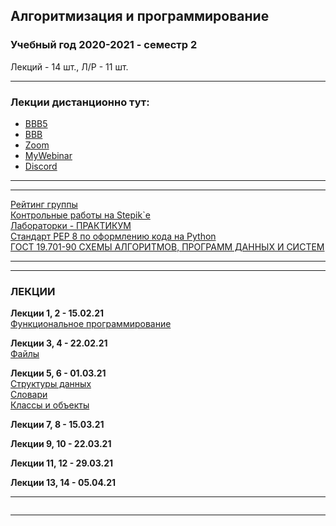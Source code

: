 ## Алгоритмизация и программирование
### Учебный год 2020-2021 - семестр 2  
Лекций - 14 шт., Л/Р - 11 шт.  
  
--- 

### Лекции дистанционно тут:  
* [BBB5](https://bbb5.psaa.ru/b/and-jxn-mr6)  
* [BBB](https://bbb.psaa.ru/b/and-jca-drk)  
* [Zoom](https://us04web.zoom.us/j/6931731236?pwd=T1lNamFoMjJtMHlSbWVKZHF2d3Qwdz09)  
* [MyWebinar](https://go.mywebinar.com/npkg-qmfz-cgsl-cdtw)  
* [Discord](https://discord.gg/ZK4kgdn)  

---  
---  

[Рейтинг группы](https://docs.google.com/spreadsheets/d/1pUwkI5phMmji5xnegulpbJtcoNUg2s9QWh5CFuRQ3YE/edit#gid=126542365)  
[Контрольные работы на Stepik`е](https://stepik.org/64867/)  
[Лабораторки - ПРАКТИКУМ](https://pcoding.ru/pdf/PythonJunior.pdf)  
[Стандарт PEP 8 по оформлению кода на Python](https://pythonworld.ru/osnovy/pep-8-rukovodstvo-po-napisaniyu-koda-na-python.html)  
[ГОСТ 19.701-90 СХЕМЫ АЛГОРИТМОВ, ПРОГРАММ ДАННЫХ И СИСТЕМ](https://pcoding.ru/gost/GOST_19.701-90_%D0%90%D0%BB%D0%B3%D0%BE%D1%80%D0%B8%D1%82%D0%BC%D1%8B.pdf)  

---  
---  

### ЛЕКЦИИ  

**Лекции 1, 2 - 15.02.21**  
[Функциональное программирование](https://github.com/permCoding/algopro20/tree/master/part2/01-func-coding/)  

**Лекции 3, 4 - 22.02.21**  
[Файлы](https://github.com/permCoding/algopro20/tree/master/part2/02-files/)  
  
**Лекции 5, 6 - 01.03.21**  
[Структуры данных](https://github.com/permCoding/algopro20/tree/master/part2/03-data-structure/)  
[Словари](https://youtu.be/sW_wWITLAYo)  
[Классы и объекты](https://youtu.be/Af2snYYVgYw)  

**Лекции 7, 8 - 15.03.21**  

**Лекции 9, 10 - 22.03.21**  

**Лекции 11, 12 - 29.03.21**  

**Лекции 13, 14 - 05.04.21**  

---  

```

```

---  
